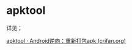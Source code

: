 # apktool

详见；

[apktool · Android逆向：重新打包apk (crifan.org)](https://book.crifan.org/books/android_re_repack_apk/website/repack_tool/apktool.html )
